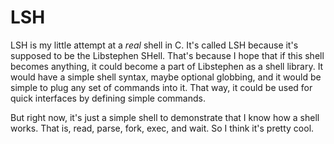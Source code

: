 LSH
===

LSH is my little attempt at a *real* shell in C.  It's called LSH because it's
supposed to be the Libstephen SHell.  That's because I hope that if this shell
becomes anything, it could become a part of Libstephen as a shell library.  It
would have a simple shell syntax, maybe optional globbing, and it would be
simple to plug any set of commands into it.  That way, it could be used for
quick interfaces by defining simple commands.

But right now, it's just a simple shell to demonstrate that I know how a shell
works.  That is, read, parse, fork, exec, and wait.  So I think it's pretty
cool.
